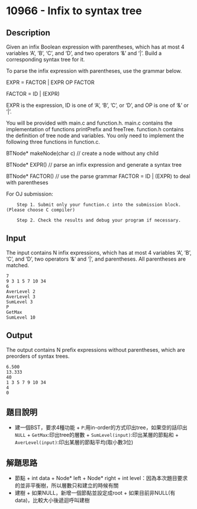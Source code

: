 # 10966 - Infix to syntax tree

## Description
Given an infix Boolean expression with parentheses, which has at most 4 variables ‘A’, ’B’, ‘C’, and ‘D’, and two operators ‘&’ and ‘|’. Build a corresponding syntax tree for it.

To parse the infix expression with parentheses, use the grammar below.

EXPR = FACTOR | EXPR OP FACTOR

FACTOR = ID | (EXPR)

EXPR is the expression, ID is one of ‘A’, ‘B’, ’C’, or ‘D’, and OP is one of ‘&’ or ‘|’.



You will be provided with main.c and function.h. main.c contains the implementation of functions printPrefix and freeTree. function.h contains the definition of tree node and variables. You only need to implement the following three functions in function.c.

BTNode* makeNode(char c)   // create a node without any child

BTNode* EXPR()   // parse an infix expression and generate a syntax tree

BTNode* FACTOR()   // use the parse grammar FACTOR = ID | (EXPR) to deal with parentheses



For OJ submission:

        Step 1. Submit only your function.c into the submission block.(Please choose C compiler)

        Step 2. Check the results and debug your program if necessary.

## Input
The input contains N infix expressions, which has at most 4 variables ‘A’, ’B’, ‘C’, and ‘D’, two operators ‘&’ and ‘|’, and parentheses. All parentheses are matched.
```
7
9 3 1 5 7 10 34
6
AverLevel 2
AverLevel 3
SumLevel 3
P
GetMax
SumLevel 10
```

## Output
The output contains N prefix expressions without parentheses, which are preorders of syntax trees.
```
6.500
13.333
40
1 3 5 7 9 10 34
4
0
```

## 題目說明
+ 建一個BST，要求4種功能
        + `P`:用in-order的方式印出tree，如果空的話印出`NULL`
        + `GetMax`:印出tree的層數
        + `SumLevel(input)`:印出某層的節點和
        + `AverLevel(input)`:印出某層的節點平均(取小數3位)

## 解題思路
+ 節點
        + int data
        + Node* left
        + Node* right
        + int level：因為本次題目要求的並非平衡樹，所以層數只和建立的時候有關
+ 建樹
        + 如果NULL，新增一個節點並設定成root
        + 如果目前非NULL(有data)，比較大小後遞迴呼叫建樹
